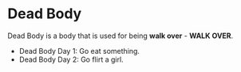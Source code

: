 # Dead Body

Dead Body is a body that is used for being **walk over** - **WALK OVER**.

- Dead Body Day 1: Go eat something.
- Dead Body Day 2: Go flirt a girl.